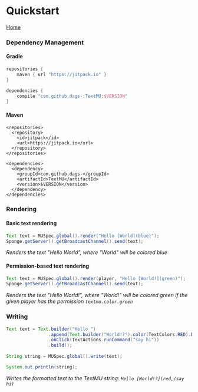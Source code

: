 # Quickstart

[Home](index.md)

### Dependency Management

#### Gradle
```gradle
repositories {
    maven { url "https://jitpack.io" }
}

dependencies {
    compile "com.github.dags-:TextMU:$VERSION"
}
```

#### Maven
```maven
<repositories>
  <repository>
    <id>jitpack</id>
    <url>https://jitpack.io</url>
  </repository>
</repositories>

<dependencies>
  <dependency>
    <groupId>com.github.dags-</groupId>
    <artifactId>TextMU</artifactId>
    <version>$VERSION</version>
  </dependency>
</dependencies>
```

### Rendering

#### Basic text rendering
```java
Text text = MUSpec.global().render("Hello [World](blue)");
Sponge.getServer().getBroadcastChannel().send(text);
```

_Renders the text "Hello World", where "World" will be colored blue_


#### Permission-based text rendering
```java
Text text = MUSpec.global().render(player, "Hello [World!](green)");
Sponge.getServer().getBroadcastChannel().send(text);
```
_Renders the text "Hello World!", where "World!" will be colored green if the given player has the permission `textmu.color.green`_

### Writing

```java
Text text = Text.builder("Hello ")
                .append(Text.builder("World!?").color(TextColors.RED).build())
                .onClick(TextActions.runCommand("say hi"))
                .build();
                
String string = MUSpec.global().write(text);

System.out.println(string);
```
_Writes the formatted text to the TextMU string: `Hello [World!?](red,/say hi)`_
